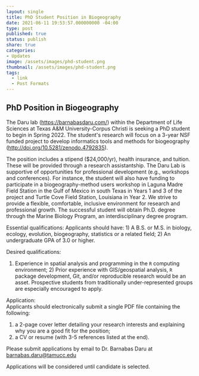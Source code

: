 ```yaml
---
layout: single
title: PhD Student Position in Biogeography
date: 2021-06-11 19:53:57.000000000 -04:00
type: post
published: true
status: publish
share: true
categories:
- Updates
image: /assets/images/phd-student.png
thumbnail: /assets/images/phd-student.png
tags:
  - link
  - Post Formats
---
```


## PhD Position in Biogeography

The Daru lab (https://barnabasdaru.com/) within the Department of Life Sciences at Texas A&M University-Corpus Christi is seeking a PhD student to begin in Spring 2022.  The student's research will focus on a 3-year NSF funded project to develop informatics tools and methods for biogeography (http://doi.org/10.5281/zenodo.4792835). 

The position includes a stipend ($24,000/yr), health insurance, and tuition. These will be provided through a research assistantship. The Daru Lab is supportive of opportunities for professional development (e.g., workshops and conferences). For instance, the student will also have funding to participate in a biogeography-method users workshop in Laguna Madre Field Station in the Gulf of Mexico in south Texas in Years 1 and 3 of the project and Turtle Cove Field Station, Louisiana in Year 2. We strive to provide a flexible, comfortable, inclusive environment for research and professional growth. The successful student will obtain Ph.D. degree through the Marine Biology Program, an interdisciplinary degree program.

Essential qualifications: 
Applicants should have: 1) A B.S. or M.S. in biology, ecology, evolution, biogeography, statistics or a related field; 2) An undergraduate GPA of 3.0 or higher.

Desired qualifications: 
1) Experience in spatial analysis and programming in the `R` computing environment; 2) Prior experience with GIS/geospatial analysis, `R` package development, Git, and/or reproducible research would be an asset. Prospective students from traditionally under-represented groups are especially encouraged to apply. 

Application:  
Applicants should electronically submit a single PDF file containing the following:
1) a 2-page cover letter detailing your research interests and explaining why you are a good fit for the position;
2) a CV or resume (with 3-5 references listed at the end). 

Please submit applications by email to Dr. Barnabas Daru at barnabas.daru@tamucc.edu 

Applications will be considered until candidate is selected.
